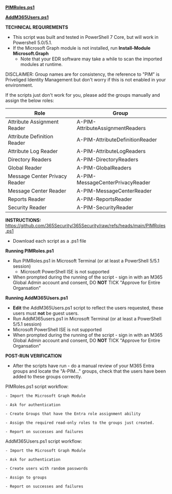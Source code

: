 [**PIMRoles.ps1**](https://github.com/365Security/365Security/blob/main/PIMRoles.ps1)

[**AddM365Users.ps1**](https://github.com/365Security/365Security/blob/main/AddM365Users.ps1)

**TECHNICAL REQUIREMENTS**

- This script was built and tested in PowerShell 7 Core, but will work in Powershell 5.0/5.1.
- If the Microsoft Graph module is not installed, run **Install-Module Microsoft.Graph**
  - Note that your EDR software may take a while to scan the imported modules at runtime.

DISCLAIMER:
Group names are for consistency, the reference to "PIM" is Priveliged Identity Management but don't worry if this is not enabled in your environment.

If the scripts just don't work for you, please add the groups manually and assign the below roles:

Role | Group
--- | ---
| Attribute Assignment Reader | A-PIM-AttributeAssignmentReaders
| Attribute Definition Reader | A-PIM-AttributeDefinitionReader
| Attribute Log Reader | A-PIM-AttributeLogReaders
| Directory Readers | A-PIM-DirectoryReaders
| Global Reader | A-PIM-GlobalReaders
| Message Center Privacy Reader | A-PIM-MessageCenterPrivacyReader
| Message Center Reader | A-PIM-MessageCenterReader
Reports Reader | A-PIM-ReportsReader
| Security Reader | A-PIM-SecurityReader

**INSTRUCTIONS:**
https://github.com/365Security/365Security/raw/refs/heads/main/PIMRoles.ps1

- Download each script as a .ps1 file

**Running PIMRoles.ps1**
- Run PIMRoles.ps1 in Microsoft Terminal (or at least a PowerShell 5/5.1 session)
  - Microsoft PowerShell ISE is not supported
 - When prompted during the running of the script - sign in with an M365 Global Admin account and consent, DO **NOT** TICK "Approve for Entire Organsation"

**Running AddM365Users.ps1**
- **Edit** the AddM365Users.ps1 script to reflect the users requested, these users must **not** be guest users.
- Run AddM365users.ps1 in Microsoft Terminal (or at least a PowerShell 5/5.1 session)
 - Microsoft PowerShell ISE is not supported
- When prompted during the running of the script - sign in with an M365 Global Admin account and consent, DO **NOT** TICK "Approve for Entire Organsation"

**POST-RUN VERIFICATION**
- After the scripts have run - do a manual review of your M365 Entra groups and locate the "A-PIM..." groups, check that the users have been added to these groups correctly.

  

PIMRoles.ps1 script workflow:

    - Import the Microsoft Graph Module
    
    - Ask for authentication
    
    - Create Groups that have the Entra role assignment ability
    
    - Assign the required read-only roles to the groups just created.
    
    - Report on successes and failures

AddM365Users.ps1 script workflow:

    - Import the Microsoft Graph Module
    
    - Ask for authentication
    
    - Create users with random passwords
    
    - Assign to groups
    
    - Report on successes and failures
